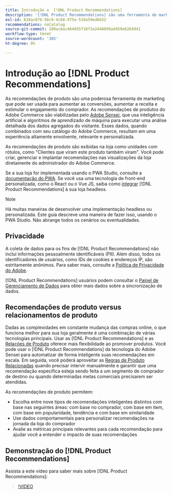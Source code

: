```yaml
---
title: Introdução a  [!DNL Product Recommendations]
description: '[!DNL Product Recommendations] são uma ferramenta de marketing poderosa que você pode usar para aumentar as conversões, aumentar a receita e estimular o envolvimento do comprador.'
exl-id: 818ac876-58c9-4c68-975e-53da59ed6b52
recommendations: noCatalog
source-git-commit: 289ac6ac464955f18f3a2448099ad459e6264941
workflow-type: tm+mt
source-wordcount: '385'
ht-degree: 0%

---
```


# Introdução ao [!DNL Product Recommendations]

As recomendações de produto são uma poderosa ferramenta de marketing que pode ser usada para aumentar as conversões, aumentar a receita e estimular o engajamento do comprador. As recomendações de produtos do Adobe Commerce são viabilizadas pelo [Adobe Sensei](https://www.adobe.com/sensei.html), que usa inteligência artificial e algoritmos de aprendizado de máquina para executar uma análise detalhada dos dados agregados do visitante. Esses dados, quando combinados com seu catálogo do Adobe Commerce, resultam em uma experiência altamente envolvente, relevante e personalizada.

As recomendações de produto são exibidas na loja como unidades com rótulos, como &quot;Clientes que viram este produto também viram&quot;. Você pode criar, gerenciar e implantar recomendações nas visualizações da loja diretamente do administrador do Adobe Commerce.

Se a sua loja for implementada usando o PWA Studio, consulte a [documentação do PWA](https://developer.adobe.com/commerce/pwa-studio/integrations/product-recommendations/). Se você usa uma tecnologia de front-end personalizada, como o React ou o Vue JS, saiba como [integrar](headless.md) [!DNL Product Recommendations] à sua loja headless.

>[!NOTE]
>
>Há muitas maneiras de desenvolver uma implementação headless ou personalizada. Este guia descreve uma maneira de fazer isso, usando o PWA Studio. Não abrange todos os cenários ou eventualidades.

## Privacidade

A coleta de dados para os fins de [!DNL Product Recommendations] não inclui informações pessoalmente identificáveis (PII). Além disso, todos os identificadores de usuários, como IDs de cookies e endereços IP, são estritamente anônimos. Para saber mais, consulte a [Política de Privacidade do Adobe](https://www.adobe.com/privacy/policy.html).

[!DNL Product Recommendations] usuários podem consultar o [Painel de Gerenciamento de Dados](https://experienceleague.adobe.com/docs/commerce-admin/systems/data-transfer/data-dashboard.html) para obter mais dados sobre a sincronização de dados.

## Recomendações de produto versus relacionamentos de produto

Dadas as complexidades em constante mudança das compras online, o que funciona melhor para sua loja geralmente é uma combinação de várias tecnologias principais. Usar as [!DNL Product Recommendations] e as [Relações de Produto](https://experienceleague.adobe.com/docs/commerce-admin/marketing/promotions/product-relationships/product-relationships.html) oferece mais flexibilidade ao promover produtos. Você pode usar o [!DNL Product Recommendations] da tecnologia do Adobe Sensei para automatizar de forma inteligente suas recomendações em escala. Em seguida, você poderá aproveitar as [Regras de Produto Relacionadas](https://experienceleague.adobe.com/docs/commerce-admin/marketing/promotions/product-relationships/product-related-rules.html) quando precisar intervir manualmente e garantir que uma recomendação específica esteja sendo feita a um segmento de comprador de destino ou quando determinadas metas comerciais precisarem ser atendidas.

As recomendações de produto permitem:

- Escolha entre nove tipos de recomendações inteligentes distintos com base nas seguintes áreas: com base no comprador, com base em item, com base em popularidade, tendência e com base em similaridade
- Use dados comportamentais para personalizar recomendações na jornada da loja do comprador
- Avalie as métricas principais relevantes para cada recomendação para ajudar você a entender o impacto de suas recomendações

## Demonstração do [!DNL Product Recommendations]

Assista a este vídeo para saber mais sobre [!DNL Product Recommendations]:

>[!VIDEO](https://video.tv.adobe.com/v/343991?quality=12)
